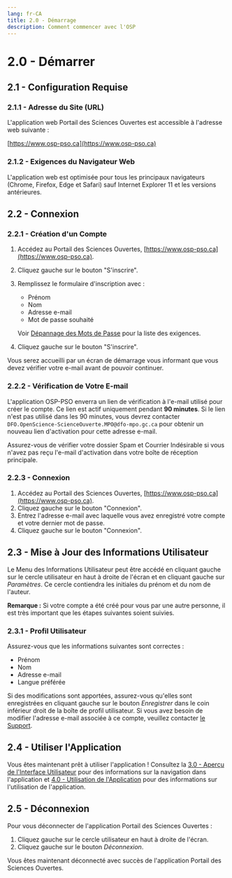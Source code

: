 ```yaml
---
lang: fr-CA
title: 2.0 - Démarrage
description: Comment commencer avec l'OSP 
---
```

# 2.0 - Démarrer

## 2.1 - Configuration Requise

### 2.1.1 - Adresse du Site (URL)
L'application web Portail des Sciences Ouvertes est accessible à l'adresse web suivante :

[https://www.osp-pso.ca](https://www.osp-pso.ca)

### 2.1.2 - Exigences du Navigateur Web
L'application web est optimisée pour tous les principaux navigateurs (Chrome, Firefox, Edge et Safari) sauf Internet Explorer 11 et les versions antérieures.

## 2.2 - Connexion

### 2.2.1 - Création d'un Compte
1. Accédez au Portail des Sciences Ouvertes, [https://www.osp-pso.ca](https://www.osp-pso.ca).
2. Cliquez gauche sur le bouton "S'inscrire".
3. Remplissez le formulaire d'inscription avec :
   - Prénom
   - Nom
   - Adresse e-mail
   - Mot de passe souhaité

   Voir [Dépannage des Mots de Passe](/troubleshooting.html#_7-1-1-Password) pour la liste des exigences.

4. Cliquez gauche sur le bouton "S'inscrire".

Vous serez accueilli par un écran de démarrage vous informant que vous devez vérifier votre e-mail avant de pouvoir continuer.

### 2.2.2 - Vérification de Votre E-mail
L'application OSP-PSO enverra un lien de vérification à l'e-mail utilisé pour créer le compte. Ce lien est actif uniquement pendant **90 minutes**. Si le lien n'est pas utilisé dans les 90 minutes, vous devrez contacter `DFO.OpenScience-ScienceOuverte.MPO@dfo-mpo.gc.ca` pour obtenir un nouveau lien d'activation pour cette adresse e-mail.

Assurez-vous de vérifier votre dossier Spam et Courrier Indésirable si vous n'avez pas reçu l'e-mail d'activation dans votre boîte de réception principale.

### 2.2.3 - Connexion
1. Accédez au Portail des Sciences Ouvertes, [https://www.osp-pso.ca](https://www.osp-pso.ca).
2. Cliquez gauche sur le bouton "Connexion".
3. Entrez l'adresse e-mail avec laquelle vous avez enregistré votre compte et votre dernier mot de passe.
4. Cliquez gauche sur le bouton "Connexion".

## 2.3 - Mise à Jour des Informations Utilisateur
Le Menu des Informations Utilisateur peut être accédé en cliquant gauche sur le cercle utilisateur en haut à droite de l'écran et en cliquant gauche sur *Paramètres*. Ce cercle contiendra les initiales du prénom et du nom de l'auteur.

**Remarque :** Si votre compte a été créé pour vous par une autre personne, il est très important que les étapes suivantes soient suivies.

### 2.3.1 - Profil Utilisateur
Assurez-vous que les informations suivantes sont correctes :
- Prénom
- Nom
- Adresse e-mail
- Langue préférée

Si des modifications sont apportées, assurez-vous qu'elles sont enregistrées en cliquant gauche sur le bouton *Enregistrer* dans le coin inférieur droit de la boîte de profil utilisateur. Si vous avez besoin de modifier l'adresse e-mail associée à ce compte, veuillez contacter [le Support](mailto:DFO.OpenScience-ScienceOuverte.MPO@dfo-mpo.gc.ca).

## 2.4 - Utiliser l'Application
Vous êtes maintenant prêt à utiliser l'application ! Consultez la [3.0 - Aperçu de l'Interface Utilisateur](/guide/user-interface-overview.html) pour des informations sur la navigation dans l'application et [4.0 - Utilisation de l'Application](/guide/using-the-application.html) pour des informations sur l'utilisation de l'application.

## 2.5 - Déconnexion
Pour vous déconnecter de l'application Portail des Sciences Ouvertes :
1. Cliquez gauche sur le cercle utilisateur en haut à droite de l'écran.
2. Cliquez gauche sur le bouton *Déconnexion*.

Vous êtes maintenant déconnecté avec succès de l'application Portail des Sciences Ouvertes.
